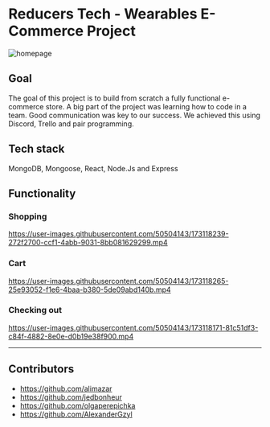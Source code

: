 # Reducers Tech - Wearables E-Commerce Project
![homepage](https://user-images.githubusercontent.com/50504143/173117242-eac3efc5-6d7f-44e3-8fc9-70d1b70dd80d.jpg)

## Goal
The goal of this project is to build from scratch a fully functional e-commerce store. A big part of the project was learning how to code in a team. Good communication was key to our success. We achieved this using Discord, Trello and pair programming. 

## Tech stack
MongoDB, Mongoose, React, Node.Js and Express


## Functionality

### Shopping 

https://user-images.githubusercontent.com/50504143/173118239-272f2700-ccf1-4abb-9031-8bb081629299.mp4

### Cart


https://user-images.githubusercontent.com/50504143/173118265-25e93052-f1e6-4baa-b380-5de09abd140b.mp4



### Checking out

https://user-images.githubusercontent.com/50504143/173118171-81c51df3-c84f-4882-8e0e-d0b19e38f900.mp4


---





## Contributors

- https://github.com/alimazar
- https://github.com/jedbonheur
- https://github.com/olgaperepichka
- https://github.com/AlexanderGzyl



